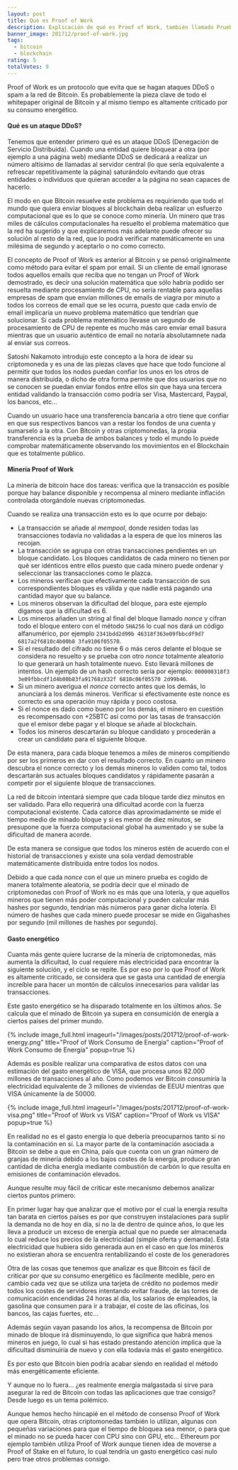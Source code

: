 ```yaml
---
layout: post
title: Qué es Proof of Work
description: Explicación de qué es Proof of Work, también llamado Prueba de Trabajo, cómo funciona y a que se debe que gaste tanta energía.
banner_image: 201712/proof-of-work.jpg
tags:
  - bitcoin
  - blockchain
rating: 5
totalVotes: 9
---
```

Proof of Work es un protocolo que evita que se hagan ataques DDoS o spam a la red de Bitcoin. Es probablemente la pieza clave de todo el whitepaper original de Bitcoin y al mismo tiempo es altamente criticado por su consumo energético.

<!--more-->

#### Qué es un ataque DDoS?

Tenemos que entender primero qué es un ataque DDoS (Denegación de Servicio Distribuida). Cuando una entidad quiere bloquear a otra (por ejemplo a una página web) mediante DDoS se dedicará a realizar un número altísimo de llamadas al servidor central (lo que sería equivalente a refrescar repetitivamente la página) saturándolo evitando que otras entidades o individuos que quieran acceder a la página no sean capaces de hacerlo.

El modo en que Bitcoin resuelve este problema es requiriendo que todo el mundo que quiera enviar bloques al blockchain deba realizar un esfuerzo computacional que es lo que se conoce como minería. Un minero que tras miles de cálculos computacionales ha resuelto el problema matemático que la red ha sugerido y que explicaremos más adelante puede ofrecer su solución al resto de la red, que lo podrá verificar matemáticamente en una milésima de segundo y aceptarlo o no como correcto.

El concepto de Proof of Work es anterior al Bitcoin y se pensó originalmente como método para evitar el spam por email. Si un cliente de email ignorase todos aquellos emails que reciba que no tengan un Proof of Work demostrado, es decir una solución matemática que sólo habría podido ser resuelta mediante procesamiento de CPU, no sería rentable para aquellas empresas de spam que envían millones de emails de viagra por minuto a todos los correos de email que se les ocurra, puesto que cada envío de email implicaría un nuevo problema matemático que tendrían que solucionar. Si cada problema matemático llevase un segundo de procesamiento de CPU de repente es mucho más caro enviar email basura mientras que un usuario auténtico de email no notaría  absolutamnete nada al enviar sus correos.

Satoshi Nakamoto introdujo este concepto a la hora de idear su criptomoneda y es una de las piezas claves que hace que todo funcione al permitir que todos los nodos puedan confiar los unos en los otros de manera distribuida, o dicho de otra forma permite que dos usuarios que no se conocen se puedan enviar fondos entre ellos sin que haya una tercera entidad validando la transacción como podría ser Visa, Mastercard, Paypal, los bancos, etc...

Cuando un usuario hace una transferencia bancaria a otro tiene que confiar en que sus respectivos bancos van a restar los fondos de una cuenta y sumarselo a la otra. Con Bitcoin y otras criptomonedas, la propia transferencia es la prueba de ambos balances y todo el mundo lo puede comprobar matemáticamente observando los movimientos en el Blockchain que es totalmente público.

#### Minería Proof of Work

La minería de bitcoin hace dos tareas: verifica que la transacción es posible porque hay balance disponible y recompensa al minero mediante inflación controlada otorgándole nuevas criptomonedas.

Cuando se realiza una transacción esto es lo que ocurre por debajo:

* La transacción se añade al *mempool*, donde residen todas las transacciones todavía no validadas a la espera de que los mineros las recojan.
* La transacción se agrupa con otras transacciones pendientes en un bloque candidato. Los bloques candidatos de cada minero no tienen por qué ser idénticos entre ellos puesto que cada minero puede ordenar y seleccionar las transacciones como le plazca.
* Los mineros verifican que efectivamente cada transacción de sus correspondientes bloques es válida y que nadie está pagando una cantidad mayor que su balance.
* Los mineros observan la dificultad del bloque, para este ejemplo digamos que la dificultad es 6.
* Los mineros añaden un string al final del bloque llamado *nonce* y cifran todo el bloque entero con el método `SHA256` lo cual nos dará un código alfanumérico, por ejemplo `2341bdd2d99b 46318f363e09fbbcdf9d7 6817a2f6810c4b00b8 3fa9106f05570`.
* Si el resultado del cifrado no tiene 6 o más ceros delante el bloque se considera no resuelto y se prueba con otro *nonce* totalmente aleatorio lo que generará un hash totalmente nuevo. Esto llevará millones de intentos. Un ejemplo de un hash correcto sería por ejemplo: `000000318f3 3e09fbbcdf1d4b00b83fa91768zX32f 6810c06f05570 2d99b46`.
* Si un minero averigua el *nonce* correcto antes que los demás, lo anunciará a los demás mineros. Verificar si efectivamente este nonce es correcto es una operación muy rápida y poco costosa.
* Si el nonce es dado como bueno por los demás, el minero en cuestión es recompensado con +25BTC así como por las tasas de transacción que el emisor debe pagar y el bloque se añade al blockchain.
* Todos los mineros descartarán su bloque candidato y procederán a crear un candidato para el siguiente bloque.

De esta manera, para cada bloque tenemos a miles de mineros compitiendo por ser los primeros en dar con el resultado correcto. En cuanto un minero descubra el nonce correcto y los demás mineros lo validen como tal, todos descartarán sus actuales bloques candidatos y rápidamente pasarán a competir por el siguiente bloque de transacciones.

La red de bitcoin intentará siempre que cada bloque tarde diez minutos en ser validado. Para ello requerirá una dificultad acorde con la fuerza computacional existente. Cada catorce dias aproximadamente se mide el tiempo medio de minado bloque y si es menor de diez minutos, se presupone que la fuerza computacional global ha aumentado y se sube la dificultad de manera acorde.

De esta manera se consigue que todos los mineros estén de acuerdo con el historial de transacciones y existe una sola verdad demostrable matemáticamente distribuida entre todos los nodos.

Debido a que cada *nonce* con el que un minero prueba es cogido de manera totalmente aleatoria, se podría decir que el minado de criptomonedas con Proof of Work no es más que una lotería, y que aquellos mineros que tienen más poder computacional y pueden calcular más hashes por segundo, tendrían más números para ganar dicha lotería. El número de hashes que cada minero puede procesar se mide en Gigahashes por segundo (mil millones de hashes por segundo).

#### Gasto energético

Cuanta más gente quiere lucrarse de la minería de criptomonedas, más aumenta la dificultad, lo cual requiere más electricidad para encontrar la siguiente solución, y el ciclo se repite. Es por eso por lo que Proof of Work es altamente criticado, se considera que se gasta una cantidad de energía increíble para hacer un montón de cálculos innecesarios para validar las transacciones.

Este gasto energético se ha disparado totalmente en los últimos años. Se calcula que el minado de Bitcoin ya supera en consumición de energía a ciertos países del primer mundo.

{% include image_full.html imageurl="/images/posts/201712/proof-of-work-energy.png" title="Proof of Work Consumo de Energía" caption="Proof of Work Consumo de Energía" popup=true %}

Además es posible realizar una comparativa de estos datos con una estimación del gasto energético de VISA, que procesa unos 82.000 millones de transacciones al año. Como podemos ver Bitcoin consumiría la electricidad equivalente de 3 millones de viviendas de EEUU mientras que VISA únicamente la de 50000.

{% include image_full.html imageurl="/images/posts/201712/proof-of-work-visa.png" title="Proof of Work vs VISA" caption="Proof of Work vs VISA" popup=true %}

En realidad no es el gasto energía lo que debería preocuparnos tanto si no la contaminación en sí. La mayor parte de la contaminación asociada a Bitcoin se debe a que en China, país que cuenta con un gran número de granjas de minería debido a los bajos costes de la energía, produce gran cantidad de dicha energía mediante combustión de carbón lo que resulta en emisiones de contaminación elevados.

Aunque resulte muy fácil de criticar este mecanismo debemos analizar ciertos puntos primero:

En primer lugar hay que analizar que el motivo por el cual la energía resulta tan barata en ciertos países es por que construyen instalaciones para suplir la demanda no de hoy en día, si no la de dentro de quince años, lo que les lleva a producir un exceso de energía actual que no puede ser almacenada lo cual reduce los precios de la electricidad (simple oferta y demanda). Esta electricidad que hubiera sido generada aun en el caso en que los mineros no existieran ahora se encuentra rentabilizando el coste de los generadores

Otra de las cosas que tenemos que analizar es que Bitcoin es fácil de criticar por que su consumo energético es fácilmente medible, pero en cambio cada vez que se utiliza una tarjeta de crédito no podemos medir todos los costes de servidores intentando evitar fraude, de las torres de comunicación encendidas 24 horas al dia, los salarios de empleados, la gasolina que consumen para ir a trabajar, el coste de las oficinas, los bancos, las cajas fuertes, etc...

Además según vayan pasando los años, la recompensa de Bitcoin por minado de bloque irá disminuyendo, lo que significa que habrá menos mineros en juego, lo cual si has estado prestando atención implica que la dificultad disminuiría de nuevo y con ella todavía más el gasto energético.

Es por esto que Bitcoin bien podría acabar siendo en realidad el método más energéticamente eficiente.

Y aunque no lo fuera... ¿es realmente energía malgastada si sirve para asegurar la red de Bitcoin con todas las aplicaciones que trae consigo? Desde luego es un tema polémico.

Aunque hemos hecho hincapié en el método de consenso Proof of Work que opera Bitcoin, otras criptomonedas también lo utilizan, algunas con pequeñas variaciones para que el tiempo de bloquea sea menor, o para que el minado no se pueda hacer con CPU sino con GPU, etc... Ethereum por ejemplo también utiliza Proof of Work aunque tienen idea de moverse a Proof of Stake en el futuro, lo cual tendría un gasto energético casi nulo pero trae otros problemas consigo.

